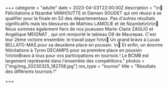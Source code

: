 +++
categorie = "adulte"
date = 2023-04-03T22:00:00Z
description = "\n🥈 Félicitations à Nzambé VANHOUTTE et Damien SOUDET qui ont réussi à se qualifier pour la finale en S2 des départementaux. Pas d'autres résultats significatifs mais les blessures de Mathieu LAMOLIE et de Nzambé\n\n\n🥇 Nous sommes également fiers de nos joueuses Marie-Claire ZAGLIO et Angélique MEIGNAT , qui ont remporté le tableau D9 de Maurepas. C'est leur 2ème victoire ensemble: le travail paye !\n\n🥈 Un grand bravo à Lucas BELLATO-MAS pour sa deuxième place en poussin. \n🥇 Et enfin, un énorme félicitations à Tyron DECAMPS pour sa première place en poussin !\n\n\nBravo à tous pour vos participations en tournois ! Le BCMB est largement représenté dans l'ensemble des compétitions."
photos = ["img/img_20230325_182708.jpg"]
res_type = "tournoi"
title = "Résultats des différents tournois !"

+++

